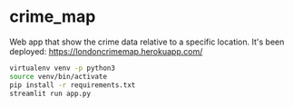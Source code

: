# crime_map

Web app that show the crime data relative to a specific location.
It's been deployed: https://londoncrimemap.herokuapp.com/


```bash
virtualenv venv -p python3
source venv/bin/activate
pip install -r requirements.txt
streamlit run app.py
```